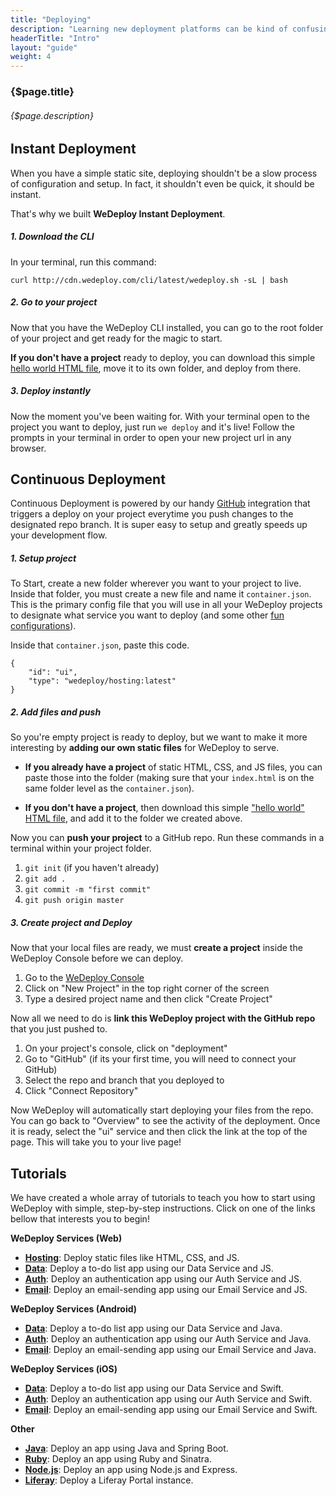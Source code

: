 ```yaml
---
title: "Deploying"
description: "Learning new deployment platforms can be kind of confusing. We want to simplify it for you."
headerTitle: "Intro"
layout: "guide"
weight: 4
---
```


### {$page.title}

###### {$page.description}

<article id="1">

## Instant Deployment

When you have a simple static site, deploying shouldn't be a slow process of configuration and setup. In fact, it shouldn't even be quick, it should be instant. 

That's why we built **WeDeploy Instant Deployment**.

##### 1. Download the CLI

In your terminal, run this command:

```
curl http://cdn.wedeploy.com/cli/latest/wedeploy.sh -sL | bash
```

##### 2. Go to your project

Now that you have the WeDeploy CLI installed, you can go to the root folder of your project and get ready for the magic to start. 

**If you don't have a project** ready to deploy, you can download this simple [hello world HTML file](https://gist.github.com/jonnilundy/df30e208dd1e84babf8b339ad2fbcbc9/archive/6d7bd9321c108bb4ed7c5ce4f3b79fb3b578c39a.zip), move it to its own folder, and deploy from there.

##### 3. Deploy instantly

Now the moment you've been waiting for. With your terminal open to the project you want to deploy, just run `we deploy` and it's live! Follow the prompts in your terminal in order to open your new project url in any browser.

</article>

<article id="2">

## Continuous Deployment

Continuous Deployment is powered by our handy [GitHub](htps://github.com) integration that triggers a deploy on your project everytime you push changes to the designated repo branch. It is super easy to setup and greatly speeds up your development flow.

##### 1. Setup project

To Start, create a new folder wherever you want to your project to live. Inside that folder, you must create a new file and name it `container.json`. This is the primary config file that you will use in all your WeDeploy projects to designate what service you want to deploy (and some other [fun configurations](/docs/intro/configuration-files.html)). 

Inside that `container.json`, paste this code.

```
{
	"id": "ui",
	"type": "wedeploy/hosting:latest"
}
```

##### 2. Add files and push

So you're empty project is ready to deploy, but we want to make it more interesting by **adding our own static files** for WeDeploy to serve. 

* **If you already have a project** of static HTML, CSS, and JS files, you can paste those into the folder (making sure that your `index.html` is on the same folder level as the `container.json`).

* **If you don't have a project**, then download this simple ["hello world" HTML file](https://gist.github.com/jonnilundy/df30e208dd1e84babf8b339ad2fbcbc9/archive/6d7bd9321c108bb4ed7c5ce4f3b79fb3b578c39a.zip), and add it to the folder we created above.

Now you can **push your project** to a GitHub repo. Run these commands in a terminal within your project folder.

1. `git init` (if you haven't already)
2. `git add .`
3. `git commit -m "first commit"`
4. `git push origin master` 

##### 3. Create project and Deploy

Now that your local files are ready, we must **create a project** inside the WeDeploy Console before we can deploy. 

1. Go to the [WeDeploy Console](console.wedeploy.com)
2. Click on "New Project" in the top right corner of the screen
3. Type a desired project name and then click "Create Project"

Now all we need to do is **link this WeDeploy project with the GitHub repo** that you just pushed to.

1. On your project's console, click on "deployment"
2. Go to "GitHub" (if its your first time, you will need to connect your GitHub)
3. Select the repo and branch that you deployed to
4. Click "Connect Repository"

Now WeDeploy will automatically start deploying your files from the repo. You can go back to "Overview" to see the activity of the deployment. Once it is ready, select the "ui" service and then click the link at the top of the page. This will take you to your live page!

</article>

<article id="3">

## Tutorials

We have created a whole array of tutorials to teach you how to start using WeDeploy with simple, step-by-step instructions. Click on one of the links bellow that interests you to begin!

**WeDeploy Services (Web)**

* **<a data-senna-off target="_blank" href="/tutorials/hosting/">Hosting</a>**: Deploy static files like HTML, CSS, and JS.
* **<a data-senna-off target="_blank" href="/tutorials/data-web/">Data</a>**: Deploy a to-do list app using our Data Service and JS.
* **<a data-senna-off target="_blank" href="/tutorials/auth-web/">Auth</a>**: Deploy an authentication app using our Auth Service and JS.
* **<a data-senna-off target="_blank" href="/tutorials/email-web/">Email</a>**: Deploy an email-sending app using our Email Service and JS.

**WeDeploy Services (Android)**

* **<a data-senna-off target="_blank" href="/tutorials/data-android/">Data</a>**: Deploy a to-do list app using our Data Service and Java.
* **<a data-senna-off target="_blank" href="/tutorials/auth-android/">Auth</a>**: Deploy an authentication app using our Auth Service and Java.
* **<a data-senna-off target="_blank" href="/tutorials/email-android/">Email</a>**: Deploy an email-sending app using our Email Service and Java.

**WeDeploy Services (iOS)**

* **<a data-senna-off target="_blank" href="/tutorials/data-ios/">Data</a>**: Deploy a to-do list app using our Data Service and Swift.
* **<a data-senna-off target="_blank" href="/tutorials/auth-ios/">Auth</a>**: Deploy an authentication app using our Auth Service and Swift.
* **<a data-senna-off target="_blank" href="/tutorials/email-ios/">Email</a>**: Deploy an email-sending app using our Email Service and Swift.

**Other**

* **<a data-senna-off target="_blank" href="/tutorials/java/">Java</a>**: Deploy an app using Java and Spring Boot.
* **<a data-senna-off target="_blank" href="/tutorials/ruby/">Ruby</a>**: Deploy an app using Ruby and Sinatra.
* **<a data-senna-off target="_blank" href="/tutorials/nodejs/">Node.js</a>**: Deploy an app using Node.js and Express.
* **<a data-senna-off target="_blank" href="/tutorials/liferay/">Liferay</a>**: Deploy a Liferay Portal instance.

</article>
